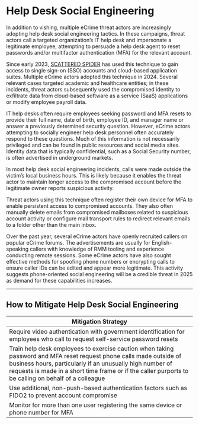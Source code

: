 # Help Desk Social Engineering

In addition to vishing, multiple eCrime threat actors are increasingly adopting help desk social engineering tactics. In these campaigns, threat actors call a targeted organization’s IT help desk and impersonate a legitimate employee, attempting to persuade a help desk agent to reset passwords and/or multifactor authentication (MFA) for the relevant account.

Since early 2023, [SCATTERED SPIDER](#) has used this technique to gain access to single sign-on (SSO) accounts and cloud-based application suites. Multiple eCrime actors adopted this technique in 2024. Several relevant cases targeted academic and healthcare entities; in these incidents, threat actors subsequently used the compromised identity to exfiltrate data from cloud-based software as a service (SaaS) applications or modify employee payroll data.

IT help desks often require employees seeking password and MFA resets to provide their full name, date of birth, employee ID, and manager name or answer a previously determined security question. However, eCrime actors attempting to socially engineer help desk personnel often accurately respond to these questions. Much of this information is not necessarily privileged and can be found in public resources and social media sites. Identity data that is typically confidential, such as a Social Security number, is often advertised in underground markets.

In most help desk social engineering incidents, calls were made outside the victim’s local business hours. This is likely because it enables the threat actor to maintain longer access to the compromised account before the legitimate owner reports suspicious activity.

Threat actors using this technique often register their own device for MFA to enable persistent access to compromised accounts. They also often manually delete emails from compromised mailboxes related to suspicious account activity or configure mail transport rules to redirect relevant emails to a folder other than the main inbox.

Over the past year, several eCrime actors have openly recruited callers on popular eCrime forums. The advertisements are usually for English-speaking callers with knowledge of RMM tooling and experience conducting remote sessions. Some eCrime actors have also sought effective methods for spoofing phone numbers or encrypting calls to ensure caller IDs can be edited and appear more legitimate. This activity suggests phone-oriented social engineering will be a credible threat in 2025 as demand for these capabilities increases.

---

## How to Mitigate Help Desk Social Engineering

| Mitigation Strategy                                                                                       |
| -------------------------------------------------------------------------------------------------------- |
| Require video authentication with government identification for employees who call to request self-service password resets |
| Train help desk employees to exercise caution when taking password and MFA reset request phone calls made outside of business hours, particularly if an unusually high number of requests is made in a short time frame or if the caller purports to be calling on behalf of a colleague |
| Use additional, non-push-based authentication factors such as FIDO2 to prevent account compromise         |
| Monitor for more than one user registering the same device or phone number for MFA                        |